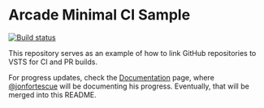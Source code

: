 # Arcade Minimal CI Sample

[![Build status](https://dotnet.visualstudio.com/_apis/public/build/definitions/9ee6d478-d288-47f7-aacc-f6e6d082ae6d/105/badge?branchName=master)](https://dotnet.visualstudio.com/7ea9116e-9fac-403d-b258-b31fcf1bb293/_build/latest?definitionId=105&branch=master)

This repository serves as an example of how to link GitHub repositories to VSTS for CI and PR builds.

For progress updates, check the [Documentation](Documentation.md) page, where [@jonfortescue](https://github.com/jonfortescue) will be documenting his progress. Eventually, that will be merged into this README.
